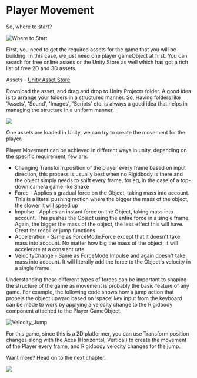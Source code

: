 # Player Movement

So, where to start?

![Where to Start](https://media.giphy.com/media/3o6nUQYm2psW3E1PLW/giphy.gif)

First, you need to get the required assets for the game that you will be building. In this case, we just need one player gameObject at first. You can search for free online assets or the Unity Store as well which has got a rich list of free 2D and 3D assets.

Assets - [Unity Asset Store](https://assetstore.unity.com/2d/characters?category=2d%2Fcharacters&price=0-0&orderBy=1)

Download the asset, and drag and drop to Unity Projects folder. A good idea is to arrange your folders in a structured manner. So, Having folders like 'Assets', 'Sound', 'Images', 'Scripts' etc. is always a good idea that helps in managing the structure in a uniform manner.

![](https://media.giphy.com/media/mBukxOCWsdVAXIJUUW/giphy.gif)

One assets are loaded in Unity, we can try to create the movement for the player.

Player Movement can be achieved in different ways in unity, depending on the specific requirement, few are:

* Changing Transform.position of the player every frame based on input direction, this process is usually best when no Rigidbody is there and the object simply needs to shift every frame, for eg, in the case of a top-down camera game like Snake
* Force - Applies a gradual force on the Object, taking mass into account. This is a literal pushing motion where the bigger the mass of the object, the slower it will speed up
* Impulse - Applies an instant force on the Object, taking mass into account. This pushes the Object using the entire force in a single frame. Again, the bigger the mass of the object, the less effect this will have. Great for recoil or jump functions
* Acceleration - Same as ForceMode.Force except that it doesn't take mass into account. No matter how big the mass of the object, it will accelerate at a constant rate
* VelocityChange - Same as ForceMode.Impulse and again doesn't take mass into account. It will literally add the force to the Object's velocity in a single frame

Understanding these different types of forces can be important to shaping the structure of the game as movement is probably the basic feature of any game. For example, the following code shows how a jump action that propels the object upward based on ‘space’ key input from the keyboard can be made to work by applying a velocity change to the Rigidbody component attached to the Player GameObject.

![Velocity\_Jump](https://user-images.githubusercontent.com/44625252/152804627-d0824397-b20b-470c-acb0-53c6a54ac500.PNG)

For this game, since this is a 2D platformer, you can use Transform.position changes along with the Axes (Horizontal, Vertical) to create the movement of the Player every frame, and Rigidbody velocity changes for the jump.

Want more? Head on to the next chapter. 

![](https://media.giphy.com/media/1gUWdf8Z8HCxpM8cUR/giphy.gif)
